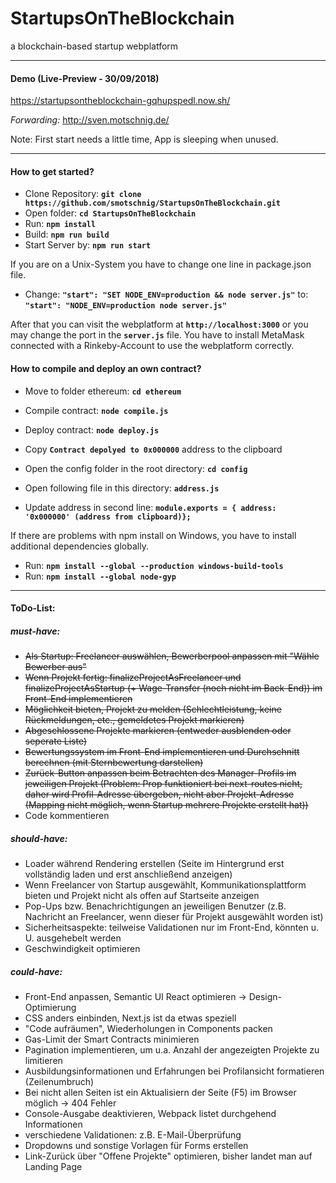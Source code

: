 # StartupsOnTheBlockchain
a blockchain-based startup webplatform

---

#### Demo (Live-Preview - 30/09/2018)
<https://startupsontheblockchain-gqhupspedl.now.sh/>

*Forwarding:*
<http://sven.motschnig.de/>

Note: First start needs a little time, App is sleeping when unused.

---

#### How to get started?

* Clone Repository: __`git clone https://github.com/smotschnig/StartupsOnTheBlockchain.git`__
* Open folder: __`cd StartupsOnTheBlockchain`__
* Run: __`npm install`__
* Build: __`npm run build`__
* Start Server by: __`npm run start`__

If you are on a Unix-System you have to change one line in package.json file.
* Change: __`"start": "SET NODE_ENV=production && node server.js"`__ to: __`"start": "NODE_ENV=production node server.js"`__

After that you can visit the webplatform at __`http://localhost:3000`__ or you may change the port in the __`server.js`__ file.
You have to install MetaMask connected with a Rinkeby-Account to use the webplatform correctly. 

#### How to compile and deploy an own contract?

* Move to folder ethereum: __`cd ethereum`__
* Compile contract: __`node compile.js`__
* Deploy contract: __`node deploy.js`__
* Copy __`Contract depolyed to 0x000000`__ address to the clipboard

* Open the config folder in the root directory: __`cd config`__
* Open following file in this directory: __`address.js`__
* Update address in second line: __`module.exports = { address: '0x000000' (address from clipboard)};`__
  
If there are problems with npm install on Windows, you have to install additional dependencies globally.
* Run: __`npm install --global --production windows-build-tools`__
* Run: __`npm install --global node-gyp`__

---

#### ToDo-List:

##### *must-have*:
* ~~Als Startup: Freelancer auswählen, Bewerberpool anpassen mit "Wähle Bewerber aus"~~
* ~~Wenn Projekt fertig: finalizeProjectAsFreelancer und finalizeProjectAsStartup (+ Wage-Transfer (noch nicht im Back-End)) im Front-End implementieren~~
* ~~Möglichkeit bieten, Projekt zu melden (Schlechtleistung, keine Rückmeldungen, etc., gemeldetes Projekt markieren)~~
* ~~Abgeschlossene Projekte markieren (entweder ausblenden oder seperate Liste)~~
* ~~Bewertungssystem im Front-End implementieren und Durchschnitt berechnen (mit Sternbewertung darstellen)~~
* ~~Zurück-Button anpassen beim Betrachten des Manager-Profils im jeweiligen Projekt (Problem: Prop funktioniert bei next-routes nicht, daher wird Profil-Adresse übergeben, nicht aber Projekt-Adresse (Mapping nicht möglich, wenn Startup mehrere Projekte erstellt hat))~~
* Code kommentieren

##### *should-have*:
* Loader während Rendering erstellen (Seite im Hintergrund erst vollständig laden und erst anschließend anzeigen)
* Wenn Freelancer von Startup ausgewählt, Kommunikationsplattform bieten und Projekt nicht als offen auf Startseite anzeigen
* Pop-Ups bzw. Benachrichtigungen an jeweiligen Benutzer (z.B. Nachricht an Freelancer, wenn dieser für Projekt ausgewählt worden ist)
* Sicherheitsaspekte: teilweise Validationen nur im Front-End, könnten u. U. ausgehebelt werden
* Geschwindigkeit optimieren

##### *could-have*:
* Front-End anpassen, Semantic UI React optimieren -> Design-Optimierung
* CSS anders einbinden, Next.js ist da etwas speziell
* "Code aufräumen", Wiederholungen in Components packen
* Gas-Limit der Smart Contracts minimieren
* Pagination implementieren, um u.a. Anzahl der angezeigten Projekte zu limitieren
* Ausbildungsinformationen und Erfahrungen bei Profilansicht formatieren (Zeilenumbruch)
* Bei nicht allen Seiten ist ein Aktualisiern der Seite (F5) im Browser möglich -> 404 Fehler
* Console-Ausgabe deaktivieren, Webpack listet durchgehend Informationen
* verschiedene Validationen: z.B. E-Mail-Überprüfung
* Dropdowns und sonstige Vorlagen für Forms erstellen
* Link-Zurück über "Offene Projekte" optimieren, bisher landet man auf Landing Page

